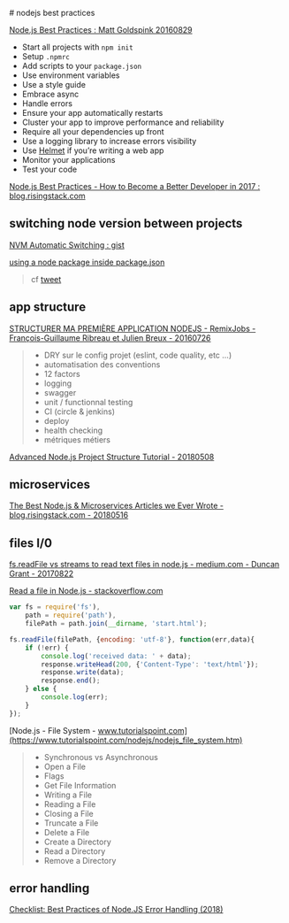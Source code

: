 # nodejs best practices

[Node.js Best Practices : Matt Goldspink 20160829](https://www.codementor.io/mattgoldspink/nodejs-best-practices-du1086jja)

- Start all projects with `npm init`
- Setup `.npmrc`
- Add scripts to your `package.json`
- Use environment variables
- Use a style guide
- Embrace async
- Handle errors
- Ensure your app automatically restarts
- Cluster your app to improve performance and reliability
- Require all your dependencies up front
- Use a logging library to increase errors visibility
- Use [Helmet](https://github.com/helmetjs/helmet) if you’re writing a web app
- Monitor your applications
- Test your code

[Node.js Best Practices - How to Become a Better Developer in 2017 : blog.risingstack.com](https://blog.risingstack.com/node-js-best-practices-2017/)

## switching node version between projects

[NVM Automatic Switching : gist](https://gist.github.com/calendee/bb55962fd720a6dbeed6bf356976656c)

[using a node package inside package.json](https://www.npmjs.com/package/node)

> cf [tweet](https://twitter.com/maybekatz/status/958157474397171712)

## app structure

[STRUCTURER MA PREMIÈRE APPLICATION NODEJS - RemixJobs - François-Guillaume Ribreau et Julien Breux - 20160726](https://www.youtube.com/watch?time_continue=1&v=Q9rS9e1KInc)

> 
> - DRY sur le config projet (eslint, code quality, etc ...)
> - automatisation des conventions
> - 12 factors
> - logging
> - swagger
> - unit / functionnal testing
> - CI (circle & jenkins)
> - deploy
> - health checking
> - métriques métiers
> 

[Advanced Node.js Project Structure Tutorial - 20180508](https://blog.codeship.com/advanced-node-js-project-structure-tutorial/)

## microservices

[The Best Node.js & Microservices Articles we Ever Wrote - blog.risingstack.com - 20180516](https://blog.risingstack.com/top-nodejs-microservices-articles-risingstack/)

## files I/0

[fs.readFile vs streams to read text files in node.js - medium.com - Duncan Grant - 20170822](https://medium.com/@dalaidunc/fs-readfile-vs-streams-to-read-text-files-in-node-js-5dd0710c80ea)

[Read a file in Node.js - stackoverflow.com](https://stackoverflow.com/questions/18386361/read-a-file-in-node-js)

```javascript
var fs = require('fs'),
    path = require('path'),    
    filePath = path.join(__dirname, 'start.html');

fs.readFile(filePath, {encoding: 'utf-8'}, function(err,data){
    if (!err) {
        console.log('received data: ' + data);
        response.writeHead(200, {'Content-Type': 'text/html'});
        response.write(data);
        response.end();
    } else {
        console.log(err);
    }
});
```

[Node.js - File System - www.tutorialspoint.com](https://www.tutorialspoint.com/nodejs/nodejs_file_system.htm)

> - Synchronous vs Asynchronous
> - Open a File
> - Flags
> - Get File Information
> - Writing a File
> - Reading a File
> - Closing a File
> - Truncate a File
> - Delete a File
> - Create a Directory
> - Read a Directory
> - Remove a Directory

## error handling

[Checklist: Best Practices of Node.JS Error Handling (2018)](https://goldbergyoni.com/checklist-best-practices-of-node-js-error-handling/)
